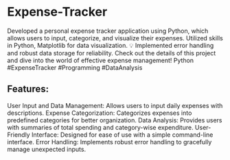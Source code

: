 # Expense-Tracker
Developed a personal expense tracker application using Python, which allows users to input, categorize, and
visualize their expenses. Utilized skills in Python, Matplotlib for data visualization.
💡 Implemented error handling and robust data storage for reliability. 
Check out the details of this project and dive into the world of effective expense management! 
 Python #ExpenseTracker #Programming #DataAnalysis


## Features:
User Input and Data Management: Allows users to input daily expenses with descriptions.
Expense Categorization: Categorizes expenses into predefined categories for better organization.
Data Analysis: Provides users with summaries of total spending and category-wise expenditure.
User-Friendly Interface: Designed for ease of use with a simple command-line interface.
Error Handling: Implements robust error handling to gracefully manage unexpected inputs.
